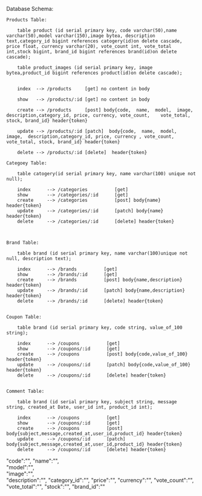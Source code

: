 Database Schema:
        
    Products Table:

        table product (id serial primary key, code varchar(50),name varchar(50),model varchar(150),image bytea, description text,category_id bigint references catogery(id)on delete cascade, price float, currency varchar(20), vote_count int, vote_total int,stock bigint, brand_id bigint references brand(id)on delete cascade);
        
        table product_images (id serial primary key, image bytea,product_id bigint references product(id)on delete cascade);


        index  --> /products     [get] no content in body

        show   --> /products/:id [get] no content in body

        create --> /products     [post] body{code,  name,  model,  image,  description,category_id, price, currency, vote_count,    vote_total, stock, brand_id} header{token}

        update --> /products/:id [patch]  body{code,  name,  model,  image,  description,category_id, price, currency , vote_count, vote_total, stock, brand_id} header{token}

        delete --> /products/:id [delete]  header{token}

    Categoey Table:

        table catogery(id serial primary key, name varchar(100) unique not null);

        index      --> /categories          [get]
        show       --> /categories/:id      [get]
        create     --> /categories          [post] body{name} header{token}
        update     --> /categories/:id      [patch] body{name} header{token}
        delete     --> /categories/:id      [delete] header{token}

   

    Brand Table:

        table brand (id serial primary key, name varchar(100)unique not null, description text);

        index      --> /brands          [get]
        show       --> /brands/:id      [get]
        create     --> /brands          [post] body{name,description} header{token}
        update     --> /brands/:id      [patch] body{name,description} header{token}
        delete     --> /brands/:id      [delete] header{token}


    Coupon Table:

        table brand (id serial primary key, code string, value_of_100 string);

        index      --> /coupons          [get]
        show       --> /coupons/:id      [get]
        create     --> /coupons          [post] body{code,value_of_100} header{token}
        update     --> /coupons/:id      [patch] body{code,value_of_100} header{token}
        delete     --> /coupons/:id      [delete] header{token}


    Comment Table:

        table brand (id serial primary key, subject string, message string, created_at Date, user_id int, product_id int);

        index      --> /coupons          [get]
        show       --> /coupons/:id      [get]
        create     --> /coupons          [post] body{subject,message,created_at,user_id,product_id} header{token}
        update     --> /coupons/:id      [patch] body{subject,message,created_at,user_id,product_id} header{token}
        delete     --> /coupons/:id      [delete] header{token}


   "code":"",
    "name":"",  
    "model":"",  
    "image":"",  
    "description":"",
    "category_id":"", 
    "price":"", 
    "currency":"", 
    "vote_count":"",    
    "vote_total":"", 
    "stock":"", 
    "brand_id":""
    